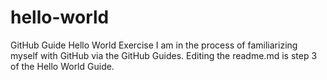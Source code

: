 # hello-world
GitHub Guide Hello World Exercise 
I am in the process of familiarizing myself with GitHub via the GitHub Guides.
Editing the readme.md is step 3 of the Hello World Guide. 
